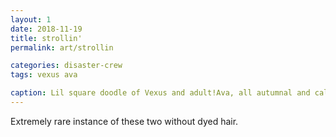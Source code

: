 ```yaml
---
layout: 1
date: 2018-11-19
title: strollin'
permalink: art/strollin

categories: disaster-crew
tags: vexus ava

caption: Lil square doodle of Vexus and adult!Ava, all autumnal and calm, walking down a sidewalk; Ava talks, Vexus listens.
---
```

Extremely rare instance of these two without dyed hair.